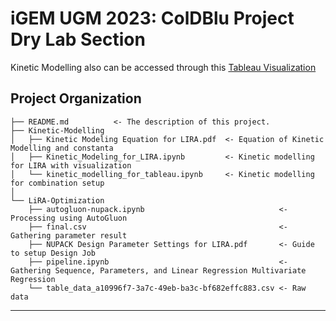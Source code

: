 iGEM UGM 2023: ColDBlu Project
Dry Lab Section
==============================

Kinetic Modelling also can be accessed through this [Tableau Visualization](https://public.tableau.com/app/profile/kayla2917/vizzes)

Project Organization
------------

    ├── README.md          <- The description of this project.
    ├── Kinetic-Modelling
    │   ├── Kinetic Modeling Equation for LIRA.pdf  <- Equation of Kinetic Modelling and constanta
    │   ├── Kinetic_Modeling_for_LIRA.ipynb         <- Kinetic modelling for LIRA with visualization
    │   └── kinetic_modelling_for_tableau.ipynb     <- Kinetic modelling for combination setup
    │  
    └── LiRA-Optimization
        ├── autogluon-nupack.ipynb                              <- Processing using AutoGluon
        ├── final.csv                                           <- Gathering parameter result
        ├── NUPACK Design Parameter Settings for LIRA.pdf       <- Guide to setup Design Job
        ├── pipeline.ipynb                                      <- Gathering Sequence, Parameters, and Linear Regression Multivariate Regression
        └── table_data_a10996f7-3a7c-49eb-ba3c-bf682effc883.csv <- Raw data

--------

